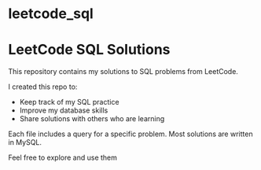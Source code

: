 # leetcode_sql
# LeetCode SQL Solutions

This repository contains my solutions to SQL problems from LeetCode.

I created this repo to:

- Keep track of my SQL practice
- Improve my database skills
- Share solutions with others who are learning

Each file includes a query for a specific problem. Most solutions are written in MySQL.

Feel free to explore and use them

